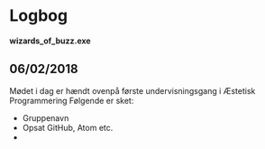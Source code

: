 # Logbog
**wizards_of_buzz.exe**





## 06/02/2018

Mødet i dag er hændt ovenpå første undervisningsgang i Æstetisk Programmering
Følgende er sket:
* Gruppenavn
* Opsat GitHub, Atom etc.
* 
